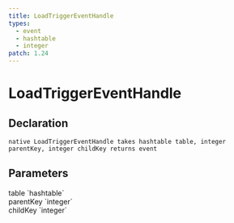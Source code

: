 ```yaml
---
title: LoadTriggerEventHandle
types:
  - event
  - hashtable
  - integer
patch: 1.24
---
```


# LoadTriggerEventHandle

## Declaration

```
native LoadTriggerEventHandle takes hashtable table, integer parentKey, integer childKey returns event
```

## Parameters
<dl>
  <dt>table `hashtable`</dt>
  <dd></dd>

  <dt>parentKey `integer`</dt>
  <dd></dd>

  <dt>childKey `integer`</dt>
  <dd></dd>
</dl>